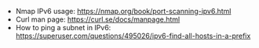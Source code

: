 * Nmap IPv6 usage: https://nmap.org/book/port-scanning-ipv6.html
* Curl man page: https://curl.se/docs/manpage.html
* How to ping a subnet in IPv6: https://superuser.com/questions/495026/ipv6-find-all-hosts-in-a-prefix
